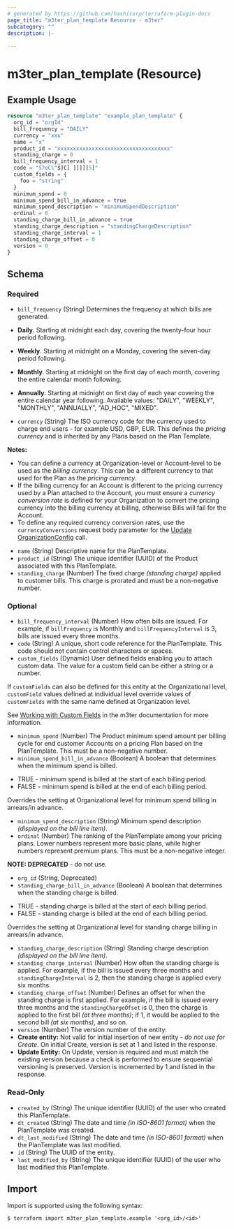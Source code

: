 ```yaml
---
# generated by https://github.com/hashicorp/terraform-plugin-docs
page_title: "m3ter_plan_template Resource - m3ter"
subcategory: ""
description: |-
  
---
```


# m3ter_plan_template (Resource)



## Example Usage

```terraform
resource "m3ter_plan_template" "example_plan_template" {
  org_id = "orgId"
  bill_frequency = "DAILY"
  currency = "xxx"
  name = "x"
  product_id = "xxxxxxxxxxxxxxxxxxxxxxxxxxxxxxxxxxxx"
  standing_charge = 0
  bill_frequency_interval = 1
  code = "S?oC\"$]C] ]]]]]5]"
  custom_fields = {
    foo = "string"
  }
  minimum_spend = 0
  minimum_spend_bill_in_advance = true
  minimum_spend_description = "minimumSpendDescription"
  ordinal = 0
  standing_charge_bill_in_advance = true
  standing_charge_description = "standingChargeDescription"
  standing_charge_interval = 1
  standing_charge_offset = 0
  version = 0
}
```

<!-- schema generated by tfplugindocs -->
## Schema

### Required

- `bill_frequency` (String) Determines the frequency at which bills are generated.

* **Daily**. Starting at midnight each day, covering the twenty-four hour period following.

* **Weekly**. Starting at midnight on a Monday, covering the seven-day period following.

* **Monthly**. Starting at midnight on the first day of each month, covering the entire calendar month following.

* **Annually**. Starting at midnight on first day of each year covering the entire calendar year following.
Available values: "DAILY", "WEEKLY", "MONTHLY", "ANNUALLY", "AD_HOC", "MIXED".
- `currency` (String) The ISO currency code for the currency used to charge end users - for example USD, GBP, EUR. This defines the *pricing currency* and is inherited by any Plans based on the Plan Template.

**Notes:**
* You can define a currency at Organization-level or Account-level to be used as the *billing currency*. This can be a different currency to that used for the Plan as the *pricing currency*.
* If the billing currency for an Account is different to the pricing currency used by a Plan attached to the Account, you must ensure a *currency conversion rate* is defined for your Organization to convert the pricing currency into the billing currency at billing, otherwise Bills will fail for the Account.
* To define any required currency conversion rates, use the `currencyConversions` request body parameter for the [Update OrganizationConfig](https://www.m3ter.com/docs/api#tag/OrganizationConfig/operation/UpdateOrganizationConfig) call.
- `name` (String) Descriptive name for the PlanTemplate.
- `product_id` (String) The unique identifier (UUID) of the Product associated with this PlanTemplate.
- `standing_charge` (Number) The fixed charge *(standing charge)* applied to customer bills. This charge is prorated and must be a non-negative number.

### Optional

- `bill_frequency_interval` (Number) How often bills are issued. 
For example, if `billFrequency` is Monthly and `billFrequencyInterval` is 3, bills are issued every three months.
- `code` (String) A unique, short code reference for the PlanTemplate. This code should not contain control characters or spaces.
- `custom_fields` (Dynamic) User defined fields enabling you to attach custom data. The value for a custom field can be either a string or a number.

If `customFields` can also be defined for this entity at the Organizational level, `customField` values defined at individual level override values of `customFields` with the same name defined at Organization level.

See [Working with Custom Fields](https://www.m3ter.com/docs/guides/creating-and-managing-products/working-with-custom-fields) in the m3ter documentation for more information.
- `minimum_spend` (Number) The Product minimum spend amount per billing cycle for end customer Accounts on a pricing Plan based on the PlanTemplate. This must be a non-negative number.
- `minimum_spend_bill_in_advance` (Boolean) A boolean that determines when the minimum spend is billed.

* TRUE - minimum spend is billed at the start of each billing period.
* FALSE - minimum spend is billed at the end of each billing period.

Overrides the setting at Organizational level for minimum spend billing in arrears/in advance.
- `minimum_spend_description` (String) Minimum spend description *(displayed on the bill line item)*.
- `ordinal` (Number) The ranking of the PlanTemplate among your pricing plans. Lower numbers represent more basic plans, while higher numbers represent premium plans. This must be a non-negative integer.

**NOTE: DEPRECATED** - do not use.
- `org_id` (String, Deprecated)
- `standing_charge_bill_in_advance` (Boolean) A boolean that determines when the standing charge is billed.

* TRUE - standing charge is billed at the start of each billing period.
* FALSE - standing charge is billed at the end of each billing period.

Overrides the setting at Organizational level for standing charge billing in arrears/in advance.
- `standing_charge_description` (String) Standing charge description *(displayed on the bill line item)*.
- `standing_charge_interval` (Number) How often the standing charge is applied. 
For example, if the bill is issued every three months and `standingChargeInterval` is 2, then the standing charge is applied every six months.
- `standing_charge_offset` (Number) Defines an offset for when the standing charge is first applied. 
For example, if the bill is issued every three months and the `standingChargeOfset` is 0, then the charge is applied to the first bill *(at three months)*; if 1, it would be applied to the second bill *(at six months)*, and so on.
- `version` (Number) The version number of the entity:
- **Create entity:** Not valid for initial insertion of new entity - *do not use for Create*. On initial Create, version is set at 1 and listed in the response.
- **Update Entity:**  On Update, version is required and must match the existing version because a check is performed to ensure sequential versioning is preserved. Version is incremented by 1 and listed in the response.

### Read-Only

- `created_by` (String) The unique identifier (UUID) of the user who created this PlanTemplate.
- `dt_created` (String) The date and time *(in ISO-8601 format)* when the PlanTemplate was created.
- `dt_last_modified` (String) The date and time *(in ISO-8601 format)* when the PlanTemplate was last modified.
- `id` (String) The UUID of the entity.
- `last_modified_by` (String) The unique identifier (UUID) of the user who last modified this PlanTemplate.

## Import

Import is supported using the following syntax:

```shell
$ terraform import m3ter_plan_template.example '<org_id>/<id>'
```
